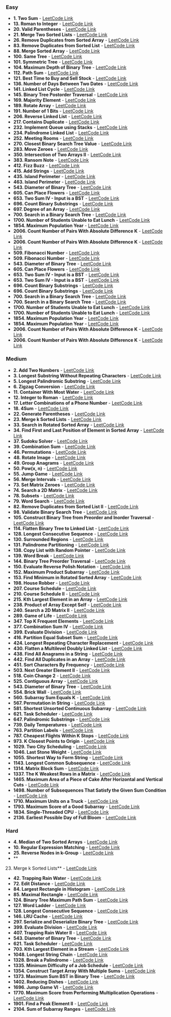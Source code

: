 ### **Easy**

- **1. Two Sum** - [LeetCode Link](https://leetcode.com/problems/two-sum/)
- **13. Roman to Integer** - [LeetCode Link](https://leetcode.com/problems/roman-to-integer/)
- **20. Valid Parentheses** - [LeetCode Link](https://leetcode.com/problems/valid-parentheses/)
- **21. Merge Two Sorted Lists** - [LeetCode Link](https://leetcode.com/problems/merge-two-sorted-lists/)
- **26. Remove Duplicates from Sorted Array** - [LeetCode Link](https://leetcode.com/problems/remove-duplicates-from-sorted-array/)
- **83. Remove Duplicates from Sorted List** - [LeetCode Link](https://leetcode.com/problems/remove-duplicates-from-sorted-list/)
- **88. Merge Sorted Array** - [LeetCode Link](https://leetcode.com/problems/merge-sorted-array/)
- **100. Same Tree** - [LeetCode Link](https://leetcode.com/problems/same-tree/)
- **101. Symmetric Tree** - [LeetCode Link](https://leetcode.com/problems/symmetric-tree/)
- **104. Maximum Depth of Binary Tree** - [LeetCode Link](https://leetcode.com/problems/maximum-depth-of-binary-tree/)
- **112. Path Sum** - [LeetCode Link](https://leetcode.com/problems/path-sum/)
- **121. Best Time to Buy and Sell Stock** - [LeetCode Link](https://leetcode.com/problems/best-time-to-buy-and-sell-stock/)
- **136. Number of Days Between Two Dates** - [LeetCode Link](https://leetcode.com/problems/number-of-days-between-two-dates/)
- **141. Linked List Cycle** - [LeetCode Link](https://leetcode.com/problems/linked-list-cycle/)
- **145. Binary Tree Postorder Traversal** - [LeetCode Link](https://leetcode.com/problems/binary-tree-postorder-traversal/)
- **169. Majority Element** - [LeetCode Link](https://leetcode.com/problems/majority-element/)
- **189. Rotate Array** - [LeetCode Link](https://leetcode.com/problems/rotate-array/)
- **191. Number of 1 Bits** - [LeetCode Link](https://leetcode.com/problems/number-of-1-bits/)
- **206. Reverse Linked List** - [LeetCode Link](https://leetcode.com/problems/reverse-linked-list/)
- **217. Contains Duplicate** - [LeetCode Link](https://leetcode.com/problems/contains-duplicate/)
- **232. Implement Queue using Stacks** - [LeetCode Link](https://leetcode.com/problems/implement-queue-using-stacks/)
- **234. Palindrome Linked List** - [LeetCode Link](https://leetcode.com/problems/palindrome-linked-list/)
- **252. Meeting Rooms** - [LeetCode Link](https://leetcode.com/problems/meeting-rooms/)
- **270. Closest Binary Search Tree Value** - [LeetCode Link](https://leetcode.com/problems/closest-binary-search-tree-value/)
- **283. Move Zeroes** - [LeetCode Link](https://leetcode.com/problems/move-zeroes/)
- **350. Intersection of Two Arrays II** - [LeetCode Link](https://leetcode.com/problems/intersection-of-two-arrays-ii/)
- **383. Ransom Note** - [LeetCode Link](https://leetcode.com/problems/ransom-note/)
- **412. Fizz Buzz** - [LeetCode Link](https://leetcode.com/problems/fizz-buzz/)
- **415. Add Strings** - [LeetCode Link](https://leetcode.com/problems/add-strings/)
- **435. Island Perimeter** - [LeetCode Link](https://leetcode.com/problems/island-perimeter/)
- **463. Island Perimeter** - [LeetCode Link](https://leetcode.com/problems/island-perimeter/)
- **543. Diameter of Binary Tree** - [LeetCode Link](https://leetcode.com/problems/diameter-of-binary-tree/)
- **605. Can Place Flowers** - [LeetCode Link](https://leetcode.com/problems/can-place-flowers/)
- **653. Two Sum IV - Input is a BST** - [LeetCode Link](https://leetcode.com/problems/two-sum-iv-input-is-a-bst/)
- **696. Count Binary Substrings** - [LeetCode Link](https://leetcode.com/problems/count-binary-substrings/)
- **697. Degree of an Array** - [LeetCode Link](https://leetcode.com/problems/degree-of-an-array/)
- **700. Search in a Binary Search Tree** - [LeetCode Link](https://leetcode.com/problems/search-in-a-binary-search-tree/)
- **1700. Number of Students Unable to Eat Lunch** - [LeetCode Link](https://leetcode.com/problems/number-of-students-unable-to-eat-lunch/)
- **1854. Maximum Population Year** - [LeetCode Link](https://leetcode.com/problems/maximum-population-year/)
- **2006. Count Number of Pairs With Absolute Difference K** - [LeetCode Link](https://leetcode.com/problems/count-number-of-pairs-with-absolute-difference-k/)
- **2006. Count Number of Pairs With Absolute Difference K** - [LeetCode Link](https://leetcode.com/problems/count-number-of-pairs-with-absolute-difference-k/)
- **509. Fibonacci Number** - [LeetCode Link](https://leetcode.com/problems/fibonacci-number/)
- **509. Fibonacci Number** - [LeetCode Link](https://leetcode.com/problems/fibonacci-number/)
- **543. Diameter of Binary Tree** - [LeetCode Link](https://leetcode.com/problems/diameter-of-binary-tree/)
- **605. Can Place Flowers** - [LeetCode Link](https://leetcode.com/problems/can-place-flowers/)
- **653. Two Sum IV - Input is a BST** - [LeetCode Link](https://leetcode.com/problems/two-sum-iv-input-is-a-bst/)
- **653. Two Sum IV - Input is a BST** - [LeetCode Link](https://leetcode.com/problems/two-sum-iv-input-is-a-bst/)
- **696. Count Binary Substrings** - [LeetCode Link](https://leetcode.com/problems/count-binary-substrings/)
- **696. Count Binary Substrings** - [LeetCode Link](https://leetcode.com/problems/count-binary-substrings/)
- **700. Search in a Binary Search Tree** - [LeetCode Link](https://leetcode.com/problems/search-in-a-binary-search-tree/)
- **700. Search in a Binary Search Tree** - [LeetCode Link](https://leetcode.com/problems/search-in-a-binary-search-tree/)
- **1700. Number of Students Unable to Eat Lunch** - [LeetCode Link](https://leetcode.com/problems/number-of-students-unable-to-eat-lunch/)
- **1700. Number of Students Unable to Eat Lunch** - [LeetCode Link](https://leetcode.com/problems/number-of-students-unable-to-eat-lunch/)
- **1854. Maximum Population Year** - [LeetCode Link](https://leetcode.com/problems/maximum-population-year/)
- **1854. Maximum Population Year** - [LeetCode Link](https://leetcode.com/problems/maximum-population-year/)
- **2006. Count Number of Pairs With Absolute Difference K** - [LeetCode Link](https://leetcode.com/problems/count-number-of-pairs-with-absolute-difference-k/)
- **2006. Count Number of Pairs With Absolute Difference K** - [LeetCode Link](https://leetcode.com/problems/count-number-of-pairs-with-absolute-difference-k/)

### **Medium**

- **2. Add Two Numbers** - [LeetCode Link](https://leetcode.com/problems/add-two-numbers/)
- **3. Longest Substring Without Repeating Characters** - [LeetCode Link](https://leetcode.com/problems/longest-substring-without-repeating-characters/)
- **5. Longest Palindromic Substring** - [LeetCode Link](https://leetcode.com/problems/longest-palindromic-substring/)
- **6. Zigzag Conversion** - [LeetCode Link](https://leetcode.com/problems/zigzag-conversion/)
- **11. Container With Most Water** - [LeetCode Link](https://leetcode.com/problems/container-with-most-water/)
- **12. Integer to Roman** - [LeetCode Link](https://leetcode.com/problems/integer-to-roman/)
- **17. Letter Combinations of a Phone Number** - [LeetCode Link](https://leetcode.com/problems/letter-combinations-of-a-phone-number/)
- **18. 4Sum** - [LeetCode Link](https://leetcode.com/problems/4sum/)
- **22. Generate Parentheses** - [LeetCode Link](https://leetcode.com/problems/generate-parentheses/)
- **23. Merge k Sorted Lists** - [LeetCode Link](https://leetcode.com/problems/merge-k-sorted-lists/)
- **33. Search in Rotated Sorted Array** - [LeetCode Link](https://leetcode.com/problems/search-in-rotated-sorted-array/)
- **34. Find First and Last Position of Element in Sorted Array** - [LeetCode Link](https://leetcode.com/problems/find-first-and-last-position-of-element-in-sorted-array/)
- **37. Sudoku Solver** - [LeetCode Link](https://leetcode.com/problems/sudoku-solver/)
- **39. Combination Sum** - [LeetCode Link](https://leetcode.com/problems/combination-sum/)
- **46. Permutations** - [LeetCode Link](https://leetcode.com/problems/permutations/) 
- **48. Rotate Image** - [LeetCode Link](https://leetcode.com/problems/rotate-image/)
- **49. Group Anagrams** - [LeetCode Link](https://leetcode.com/problems/group-anagrams/)
- **50. Pow(x, n)** - [LeetCode Link](https://leetcode.com/problems/powx-n/)
- **55. Jump Game** - [LeetCode Link](https://leetcode.com/problems/jump-game/)
- **56. Merge Intervals** - [LeetCode Link](https://leetcode.com/problems/merge-intervals/)
- **73. Set Matrix Zeroes** - [LeetCode Link](https://leetcode.com/problems/set-matrix-zeroes/)
- **74. Search a 2D Matrix** - [LeetCode Link](https://leetcode.com/problems/search-a-2d-matrix/)
- **78. Subsets** - [LeetCode Link](https://leetcode.com/problems/subsets/)
- **79. Word Search** - [LeetCode Link](https://leetcode.com/problems/word-search/)
- **82. Remove Duplicates from Sorted List II** - [LeetCode Link](https://leetcode.com/problems/remove-duplicates-from-sorted-list-ii/)
- **98. Validate Binary Search Tree** - [LeetCode Link](https://leetcode.com/problems/validate-binary-search-tree/)
- **105. Construct Binary Tree from Preorder and Inorder Traversal** - [LeetCode Link](https://leetcode.com/problems/construct-binary-tree-from-preorder-and-inorder-traversal/)
- **114. Flatten Binary Tree to Linked List** - [LeetCode Link](https://leetcode.com/problems/flatten-binary-tree-to-linked-list/)
- **128. Longest Consecutive Sequence** - [LeetCode Link](https://leetcode.com/problems/longest-consecutive-sequence/)
- **130. Surrounded Regions** - [LeetCode Link](https://leetcode.com/problems/surrounded-regions/)
- **131. Palindrome Partitioning** - [LeetCode Link](https://leetcode.com/problems/palindrome-partitioning/)
- **138. Copy List with Random Pointer** - [LeetCode Link](https://leetcode.com/problems/copy-list-with-random-pointer/)
- **139. Word Break** - [LeetCode Link](https://leetcode.com/problems/word-break/)
- **144. Binary Tree Preorder Traversal** - [LeetCode Link](https://leetcode.com/problems/binary-tree-preorder-traversal/)
- **150. Evaluate Reverse Polish Notation** - [LeetCode Link](https://leetcode.com/problems/evaluate-reverse-polish-notation/)
- **152. Maximum Product Subarray** - [LeetCode Link](https://leetcode.com/problems/maximum-product-subarray/)
- **153. Find Minimum in Rotated Sorted Array** - [LeetCode Link](https://leetcode.com/problems/find-minimum-in-rotated-sorted-array/)
- **198. House Robber** - [LeetCode Link](https://leetcode.com/problems/house-robber/)
- **207. Course Schedule** - [LeetCode Link](https://leetcode.com/problems/course-schedule/)
- **210. Course Schedule II** - [LeetCode Link](https://leetcode.com/problems/course-schedule-ii/)
- **215. Kth Largest Element in an Array** - [LeetCode Link](https://leetcode.com/problems/kth-largest-element-in-an-array/)
- **238. Product of Array Except Self** - [LeetCode Link](https://leetcode.com/problems/product-of-array-except-self/)
- **240. Search a 2D Matrix II** - [LeetCode Link](https://leetcode.com/problems/search-a-2d-matrix-ii/)
- **289. Game of Life** - [LeetCode Link](https://leetcode.com/problems/game-of-life/)
- **347. Top K Frequent Elements** - [LeetCode Link](https://leetcode.com/problems/top-k-frequent-elements/)
- **377. Combination Sum IV** - [LeetCode Link](https://leetcode.com/problems/combination-sum-iv/)
- **399. Evaluate Division** - [LeetCode Link](https://leetcode.com/problems/evaluate-division/)
- **416. Partition Equal Subset Sum** - [LeetCode Link](https://leetcode.com/problems/partition-equal-subset-sum/)
- **424. Longest Repeating Character Replacement** - [LeetCode Link](https://leetcode.com/problems/longest-repeating-character-replacement/)
- **430. Flatten a Multilevel Doubly Linked List** - [LeetCode Link](https://leetcode.com/problems/flatten-a-multilevel-doubly-linked-list/)
- **438. Find All Anagrams in a String** - [LeetCode Link](https://leetcode.com/problems/find-all-anagrams-in-a-string/)
- **442. Find All Duplicates in an Array** - [LeetCode Link](https://leetcode.com/problems/find-all-duplicates-in-an-array/)
- **451. Sort Characters By Frequency** - [LeetCode Link](https://leetcode.com/problems/sort-characters-by-frequency/)
- **503. Next Greater Element II** - [LeetCode Link](https://leetcode.com/problems/next-greater-element-ii/)
- **518. Coin Change 2** - [LeetCode Link](https://leetcode.com/problems/coin-change-2/)
- **525. Contiguous Array** - [LeetCode Link](https://leetcode.com/problems/contiguous-array/)
- **543. Diameter of Binary Tree** - [LeetCode Link](https://leetcode.com/problems/diameter-of-binary-tree/)
- **554. Brick Wall** - [LeetCode Link](https://leetcode.com/problems/brick-wall/)
- **560. Subarray Sum Equals K** - [LeetCode Link](https://leetcode.com/problems/subarray-sum-equals-k/)
- **567. Permutation in String** - [LeetCode Link](https://leetcode.com/problems/permutation-in-string/)
- **581. Shortest Unsorted Continuous Subarray** - [LeetCode Link](https://leetcode.com/problems/shortest-unsorted-continuous-subarray/)
- **621. Task Scheduler** - [LeetCode Link](https://leetcode.com/problems/task-scheduler/)
- **647. Palindromic Substrings** - [LeetCode Link](https://leetcode.com/problems/palindromic-substrings/)
- **739. Daily Temperatures** - [LeetCode Link](https://leetcode.com/problems/daily-temperatures/)
- **763. Partition Labels** - [LeetCode Link](https://leetcode.com/problems/partition-labels/)
- **787. Cheapest Flights Within K Stops** - [LeetCode Link](https://leetcode.com/problems/cheapest-flights-within-k-stops/)
- **973. K Closest Points to Origin** - [LeetCode Link](https://leetcode.com/problems/k-closest-points-to-origin/)
- **1029. Two City Scheduling** - [LeetCode Link](https://leetcode.com/problems/two-city-scheduling/)
- **1046. Last Stone Weight** - [LeetCode Link](https://leetcode.com/problems/last-stone-weight/)
- **1055. Shortest Way to Form String** - [LeetCode Link](https://leetcode.com/problems/shortest-way-to-form-string/)
- **1143. Longest Common Subsequence** - [LeetCode Link](https://leetcode.com/problems/longest-common-subsequence/)
- **1314. Matrix Block Sum** - [LeetCode Link](https://leetcode.com/problems/matrix-block-sum/)
- **1337. The K Weakest Rows in a Matrix** - [LeetCode Link](https://leetcode.com/problems/the-k-weakest-rows-in-a-matrix/)
- **1465. Maximum Area of a Piece of Cake After Horizontal and Vertical Cuts** - [LeetCode Link](https://leetcode.com/problems/maximum-area-of-a-piece-of-cake-after-horizontal-and-vertical-cuts/)
- **1498. Number of Subsequences That Satisfy the Given Sum Condition** - [LeetCode Link](https://leetcode.com/problems/number-of-subsequences-that-satisfy-the-given-sum-condition/)
- **1710. Maximum Units on a Truck** - [LeetCode Link](https://leetcode.com/problems/maximum-units-on-a-truck/)
- **1793. Maximum Score of a Good Subarray** - [LeetCode Link](https://leetcode.com/problems/maximum-score-of-a-good-subarray/)
- **1834. Single-Threaded CPU** - [LeetCode Link](https://leetcode.com/problems/single-threaded-cpu/)
- **2136. Earliest Possible Day of Full Bloom** - [LeetCode Link](https://leetcode.com/problems/earliest-possible-day-of-full-bloom/)

### **Hard**

- **4. Median of Two Sorted Arrays** - [LeetCode Link](https://leetcode.com/problems/median-of-two-sorted-arrays/)
- **10. Regular Expression Matching** - [LeetCode Link](https://leetcode.com/problems/regular-expression-matching/)
- **25. Reverse Nodes in k-Group** - [LeetCode Link](https://leetcode.com/problems/reverse-nodes-in-k-group/)
- **

23. Merge k Sorted Lists** - [LeetCode Link](https://leetcode.com/problems/merge-k-sorted-lists/)
- **42. Trapping Rain Water** - [LeetCode Link](https://leetcode.com/problems/trapping-rain-water/)
- **72. Edit Distance** - [LeetCode Link](https://leetcode.com/problems/edit-distance/)
- **84. Largest Rectangle in Histogram** - [LeetCode Link](https://leetcode.com/problems/largest-rectangle-in-histogram/)
- **85. Maximal Rectangle** - [LeetCode Link](https://leetcode.com/problems/maximal-rectangle/)
- **124. Binary Tree Maximum Path Sum** - [LeetCode Link](https://leetcode.com/problems/binary-tree-maximum-path-sum/)
- **127. Word Ladder** - [LeetCode Link](https://leetcode.com/problems/word-ladder/)
- **128. Longest Consecutive Sequence** - [LeetCode Link](https://leetcode.com/problems/longest-consecutive-sequence/)
- **146. LRU Cache** - [LeetCode Link](https://leetcode.com/problems/lru-cache/)
- **297. Serialize and Deserialize Binary Tree** - [LeetCode Link](https://leetcode.com/problems/serialize-and-deserialize-binary-tree/)
- **399. Evaluate Division** - [LeetCode Link](https://leetcode.com/problems/evaluate-division/)
- **407. Trapping Rain Water II** - [LeetCode Link](https://leetcode.com/problems/trapping-rain-water-ii/)
- **543. Diameter of Binary Tree** - [LeetCode Link](https://leetcode.com/problems/diameter-of-binary-tree/)
- **621. Task Scheduler** - [LeetCode Link](https://leetcode.com/problems/task-scheduler/)
- **703. Kth Largest Element in a Stream** - [LeetCode Link](https://leetcode.com/problems/kth-largest-element-in-a-stream/)
- **1048. Longest String Chain** - [LeetCode Link](https://leetcode.com/problems/longest-string-chain/)
- **1328. Break a Palindrome** - [LeetCode Link](https://leetcode.com/problems/break-a-palindrome/)
- **1335. Minimum Difficulty of a Job Schedule** - [LeetCode Link](https://leetcode.com/problems/minimum-difficulty-of-a-job-schedule/)
- **1354. Construct Target Array With Multiple Sums** - [LeetCode Link](https://leetcode.com/problems/construct-target-array-with-multiple-sums/)
- **1373. Maximum Sum BST in Binary Tree** - [LeetCode Link](https://leetcode.com/problems/maximum-sum-bst-in-binary-tree/)
- **1402. Reducing Dishes** - [LeetCode Link](https://leetcode.com/problems/reducing-dishes/)
- **1696. Jump Game VI** - [LeetCode Link](https://leetcode.com/problems/jump-game-vi/)
- **1770. Maximum Score from Performing Multiplication Operations** - [LeetCode Link](https://leetcode.com/problems/maximum-score-from-performing-multiplication-operations/)
- **1901. Find a Peak Element II** - [LeetCode Link](https://leetcode.com/problems/find-a-peak-element-ii/)
- **2104. Sum of Subarray Ranges** - [LeetCode Link](https://leetcode.com/problems/sum-of-subarray-ranges/)
